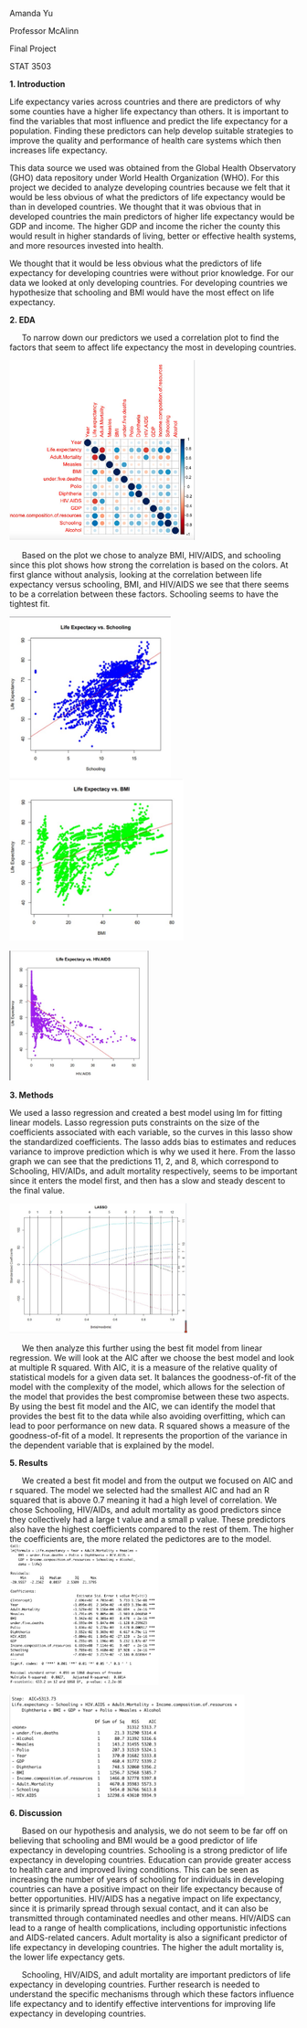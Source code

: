 ﻿Amanda Yu

Professor McAlinn 

Final Project

STAT 3503

**1. Introduction**

Life expectancy varies across countries and there are predictors of why some counties have a higher life expectancy than others. It is important to find the variables that most influence and predict the life expectancy for a population. Finding these predictors can help develop suitable strategies to improve the quality and performance of health care systems which then increases life expectancy.

This data source we used was obtained from the Global Health Observatory (GHO) data repository under World Health Organization (WHO)​. For this project we decided to analyze developing countries because we felt that it would be less obvious of what the predictors of life expectancy would be than in developed countries. We thought that it was obvious that in developed countries the main predictors of higher life expectancy would be GDP and income. The higher GDP and income the richer the county this would result in higher standards of living, better or effective health systems, and more resources invested into health. 

We thought that it would be less obvious what the predictors of life expectancy for developing countries were without prior knowledge. For our data we looked at only developing countries. For developing countries we hypothesize that schooling and BMI would have the most effect on life expectancy. 

**2. EDA**

`	`To narrow down our predictors we used a correlation plot to find the factors that seem to affect life expectancy the most in developing countries. 

![](Aspose.Words.4c6f20e9-759c-4682-b144-a4e400acd7a5.001.png)

`	`Based on the plot we chose to analyze BMI, HIV/AIDS, and schooling since this plot shows how strong the correlation is based on the colors. At first glance without analysis, looking at the correlation between life expectancy versus schooling, BMI, and HIV/AIDS we see that there seems to be a correlation between these factors. Schooling seems to have the tightest fit.  


![](Aspose.Words.4c6f20e9-759c-4682-b144-a4e400acd7a5.002.png)![](Aspose.Words.4c6f20e9-759c-4682-b144-a4e400acd7a5.003.png)

![](Aspose.Words.4c6f20e9-759c-4682-b144-a4e400acd7a5.004.png)

**3. Methods**

We used a lasso regression and created a best model using lm for fitting linear models. Lasso regression puts constraints on the size of the coefficients associated with each variable, so the curves in this lasso show the standardized coefficients. The lasso adds bias to estimates and reduces variance to improve prediction which is why we used it here.  From the lasso graph we can see that the predictions 11, 2, and 8, which correspond to Schooling, HIV/AIDs, and adult mortality respectively, seems to be important since it enters the model first, and then has a slow and steady descent to the final value.

![](Aspose.Words.4c6f20e9-759c-4682-b144-a4e400acd7a5.005.png)

`	`We then analyze this further using the best fit model from linear regression. We will look at the AIC after we choose the best model and look at multiple R squared. With AIC, it is a  measure of the relative quality of statistical models for a given data set. It balances the goodness-of-fit of the model with the complexity of the model, which allows for the selection of the model that provides the best compromise between these two aspects. By using the best fit model and the AIC, we can identify the model that provides the best fit to the data while also avoiding overfitting, which can lead to poor performance on new data. R squared shows a measure of the goodness-of-fit of a model. It represents the proportion of the variance in the dependent variable that is explained by the model. 

**5. Results** 

`	`We created a best fit model and from the output we focused on AIC and r squared. The model we selected had the smallest AIC and had an R squared that is above 0.7 meaning it had a high level of correlation. We chose Schooling, HIV/AIDs, and adult mortality as good predictors since they collectively had a large t value and a small p value. These predictors also have the highest coefficients compared to the rest of them. The higher the coefficients are, the more related the pedictores are to the model. ![](Aspose.Words.4c6f20e9-759c-4682-b144-a4e400acd7a5.006.png)

![](Aspose.Words.4c6f20e9-759c-4682-b144-a4e400acd7a5.007.png)


**6. Discussion** 

`	`Based on our hypothesis and analysis, we do not seem to be far off on believing that schooling and BMI would be a good predictor of life expectancy in developing countries. Schooling is a strong predictor of life expectancy in developing countries. Education can provide greater access to health care and improved living conditions. This can be seen as increasing the number of years of schooling for individuals in developing countries can have a positive impact on their life expectancy because of better opportunities. HIV/AIDS has a negative impact on life expectancy, since it is primarily spread through sexual contact, and it can also be transmitted through contaminated needles and other means. HIV/AIDS can lead to a range of health complications, including opportunistic infections and AIDS-related cancers. Adult mortality is also a significant predictor of life expectancy in developing countries. The higher the adult mortality is, the lower life expectancy gets. 

`	`Schooling, HIV/AIDS, and adult mortality are important predictors of life expectancy in developing countries. Further research is needed to understand the specific mechanisms through which these factors influence life expectancy and to identify effective interventions for improving life expectancy in developing countries.
